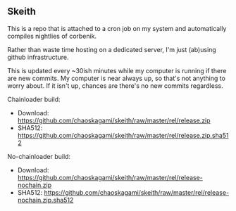 Skeith
--------

This is a repo that is attached to a cron job on my system and automatically compiles nightlies of corbenik.

Rather than waste time hosting on a dedicated server, I'm just (ab)using github infrastructure.

This is updated every ~30ish minutes while my computer is running if there are new commits. My computer is near always up, so that's not anything to worry about. If it isn't up, chances are there's no new commits regardless.

Chainloader build:
 * Download: https://github.com/chaoskagami/skeith/raw/master/rel/release.zip
 * SHA512:   https://github.com/chaoskagami/skeith/raw/master/rel/release.zip.sha512

No-chainloader build:
 * Download: https://github.com/chaoskagami/skeith/raw/master/rel/release-nochain.zip
 * SHA512:   https://github.com/chaoskagami/skeith/raw/master/rel/release-nochain.zip.sha512
